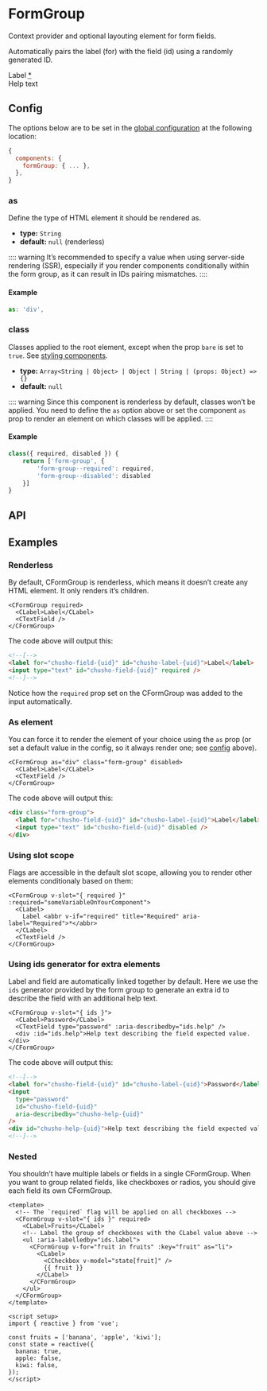 # FormGroup

Context provider and optional layouting element for form fields.

Automatically pairs the label (for) with the field (id) using a randomly generated ID.

<Showcase>
    <CFormGroup as="div" class="flex flex-col gap-1" v-slot="{ ids }" required>
        <CLabel>
            Label <abbr title="Required" aria-label="Required">*</abbr>
        </CLabel>
        <CTextField :aria-describedby="ids.help" />
        <div :id="ids.help" class="text-gray-600 text-sm">Help text</div>
    </CFormGroup>
</Showcase>

## Config

The options below are to be set in the [global configuration](/guide/config.html) at the following location:

```js
{
  components: {
    formGroup: { ... },
  },
}
```

### as

Define the type of HTML element it should be rendered as.

- **type:** `String`
- **default:** `null` (renderless)

:::: warning
It’s recommended to specify a value when using server-side rendering (SSR), especially if you render components conditionally within the form group, as it can result in IDs pairing mismatches.
::::

#### Example

```js
as: 'div',
```

### class

Classes applied to the root element, except when the prop `bare` is set to `true`. See [styling components](/guide/styling-components/).

- **type:** `Array<String | Object> | Object | String | (props: Object) => {}`
- **default:** `null`

:::: warning
Since this component is renderless by default, classes won’t be applied. You need to define the `as` option above or set the component `as` prop to render an element on which classes will be applied.
::::

#### Example

```js
class({ required, disabled }) {
    return ['form-group', {
        'form-group--required': required,
        'form-group--disabled': disabled
    }]
}
```

## API

<Docgen :components="['CFormGroup']" />

## Examples

### Renderless

By default, CFormGroup is renderless, which means it doesn’t create any HTML element. It only renders it’s children.

```vue
<CFormGroup required>
  <CLabel>Label</CLabel>
  <CTextField />
</CFormGroup>
```

The code above will output this:

```html
<!--[-->
<label for="chusho-field-{uid}" id="chusho-label-{uid}">Label</label>
<input type="text" id="chusho-field-{uid}" required />
<!--]-->
```

Notice how the `required` prop set on the CFormGroup was added to the input automatically.

### As element

You can force it to render the element of your choice using the `as` prop (or set a default value in the config, so it always render one; see [config](#config) above).

```vue
<CFormGroup as="div" class="form-group" disabled>
  <CLabel>Label</CLabel>
  <CTextField />
</CFormGroup>
```

The code above will output this:

```html
<div class="form-group">
  <label for="chusho-field-{uid}" id="chusho-label-{uid}">Label</label>
  <input type="text" id="chusho-field-{uid}" disabled />
</div>
```

### Using slot scope

Flags are accessible in the default slot scope, allowing you to render other elements conditionaly based on them:

```vue
<CFormGroup v-slot="{ required }" :required="someVariableOnYourComponent">
  <CLabel>
    Label <abbr v-if="required" title="Required" aria-label="Required">*</abbr>
  </CLabel>
  <CTextField />
</CFormGroup>
```

### Using ids generator for extra elements

Label and field are automatically linked together by default. Here we use the `ids` generator provided by the form group to generate an extra id to describe the field with an additional help text.

```vue
<CFormGroup v-slot="{ ids }">
  <CLabel>Password</CLabel>
  <CTextField type="password" :aria-describedby="ids.help" />
  <div :id="ids.help">Help text describing the field expected value.</div>
</CFormGroup>
```

The code above will output this:

```html
<!--[-->
<label for="chusho-field-{uid}" id="chusho-label-{uid}">Password</label>
<input
  type="password"
  id="chusho-field-{uid}"
  aria-describedby="chusho-help-{uid}"
/>
<div id="chusho-help-{uid}">Help text describing the field expected value.</div>
<!--]-->
```

### Nested

You shouldn’t have multiple labels or fields in a single CFormGroup. When you want to group related fields, like checkboxes or radios, you should give each field its own CFormGroup.

```vue
<template>
  <!-- The `required` flag will be applied on all checkboxes -->
  <CFormGroup v-slot="{ ids }" required>
    <CLabel>Fruits</CLabel>
    <!-- Label the group of checkboxes with the CLabel value above -->
    <ul :aria-labelledby="ids.label">
      <CFormGroup v-for="fruit in fruits" :key="fruit" as="li">
        <CLabel>
          <CCheckbox v-model="state[fruit]" />
          {{ fruit }}
        </CLabel>
      </CFormGroup>
    </ul>
  </CFormGroup>
</template>

<script setup>
import { reactive } from 'vue';

const fruits = ['banana', 'apple', 'kiwi'];
const state = reactive({
  banana: true,
  apple: false,
  kiwi: false,
});
</script>
```
